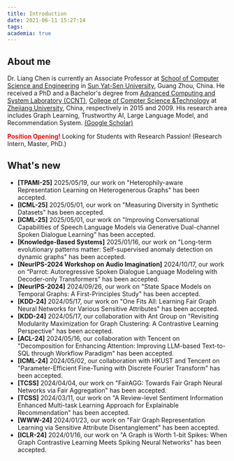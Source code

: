 ```yaml
---
title: Introduction
date: 2021-06-11 15:27:14
tags:
academia: true
---
```


## About me

Dr. Liang Chen is currently an Associate Professor at [School of Computer Science and Engineering](http://sdcs.sysu.edu.cn/) in [Sun Yat-Sen University](http://www.sysu.edu.cn/cn/index.htm), Guang Zhou, China. He received a PhD and a Bachelor's degree from [Advanced Computing and System Laboratory (CCNT)](http://ccnt.zju.edu.cn/), [College of Compter Science &Technology](http://www.cs.zju.edu.cn) at [Zhejiang University](https://www.zju.edu.cn/english/), China, respectively in 2015 and 2009. His research area includes Graph Learning, Trustworthy AI, Large Language Model, and Recommendation System. [(Google Scholar)](https://scholar.google.com/citations?user=pGZtPjcAAAAJ&hl=en)

**<font color=red>Position Opening!</font>** Looking for Students with Research Passion! (Research Intern, Master, PhD.)


## What's new
* **[TPAMI-25]** 2025/05/19, our work on "Heterophily-aware Representation Learning on Heterogenerous Graphs" has been accepted.
* **[ICML-25]** 2025/05/01, our work on "Measuring Diversity in Synthetic Datasets" has been accepted.
* **[ICML-25]** 2025/05/01, our work on "Improving Conversational Capabilities of Speech Language Models via Generative Dual-channel Spoken Dialogue Learning" has been accepted.
* **[Knowledge-Based Systems]** 2025/01/16, our work on "Long-term evolutionary patterns matter: Self-supervised anomaly detection on dynamic graphs" has been accepted.
* **[NeurIPS-2024 Workshop on Audio Imagination]** 2024/10/17, our work on “Parrot: Autoregressive Spoken Dialogue Language Modeling with Decoder-only Transformers” has been accepted.
* **[NeurIPS-2024]** 2024/09/26, our work on "State Space Models on Temporal Graphs: A First-Principles Study" has been accepted.
* **[KDD-24]** 2024/05/17, our work on "One Fits All: Learning Fair Graph Neural Networks for Various Sensitive Attributes" has been accepted.
* **[KDD-24]** 2024/05/17, our collaboration with Ant Group on "Revisiting Modularity Maximization for Graph Clustering: A Contrastive Learning Perspective" has been accepted.
* **[ACL-24]** 2024/05/16, our collaboration with Tencent on "Decomposition for Enhancing Attention: Improving LLM-based Text-to-SQL through Workflow Paradigm" has been accepted.
* **[ICML-24]** 2024/05/02, our collaboration with HKUST and Tencent on "Parameter-Efficient Fine-Tuning with Discrete Fourier Transform" has been accepted.
* **[TCSS]** 2024/04/04, our work on "FairAGG: Towards Fair Graph Neural Networks via Fair Aggregation" has been accepted.
* **[TCSS]** 2024/03/11, our work on "A Review-level Sentiment Information Enhanced Multi-task Learning Approach for Explainable Recommendation" has been accepted.
* **[WWW-24]** 2024/01/23, our work on "Fair Graph Representation Learning via Sensitive Attribute Disentanglement" has been accepted.
* **[ICLR-24]** 2024/01/16, our work on "A Graph is Worth 1-bit Spikes: When Graph Contrastive Learning Meets Spiking Neural Networks" has been accepted.
<!-- * **[WSDM-23]** 2023/10/20, Our two works on "The Devil is in the Data: Learning Fair Graph Neural Networks via Partial Knowledge Distillation" and "Rethinking and Simplifying Bootstrapped Graph Latents" have been accepted.
* **[EMNLP-23]** 2023/10/07, Our work on Sample-Relation Guided Confidence Calibration over Tabular Data has been accepted.
* **[ICDM-23]** 2023/09/03, Our work on Enhancing Graph Collaborative Filtering via Neighborhood Structure Embedding has been accepted.
* **[CollaborateCom-23]** 2023/09/03, Our two works on "Improving Code Representation Learning via Multi-view Contrastive Graph Pooling for Abstract Syntax Tree" and "Structural Adversarial Attack for Code Representation Models" have been accepted.
* **[CIKM-23]** 2023/08/06, Our two works on "Structural Augmentation Based Tail Node Representation Learning" and "Graph Universal Adversarial Defense" have been accepted.
* **[KDD-23]** 2023/05/17, Our work on Understanding Masked Graph Modeling for Graph Autoencoders has been accepted.
* **[IJCAI-LLM-23]** 2023/04/20, Our work on How Generative AI Reshapes Digital Shadow Industry has been accepted.
* **[IJCAI-23]** 2023/04/20, Our collaboration with Ant Group on Semi-Supervised Anomaly Detection has been accepted.
* **[SIGIR-23]** 2023/04/06, Our collaboration with UQ on Federated Recommender Systems has been accepted.
* **[ICDE-23]** 2023/02/17, Our work on Modelling High-Order Social Relations for Item Recommendation has been accepted.
* **[TKDE-23]** 2023/01/15, Our work on Modeling Reviews for Few-shot Recommendation and Adversarial Attack on Large Scale Graph have been accepted.
* **[AAAI-23]** 2022/11/19, Our work on the use of Spiking Neural Networks to Scale Up Dynamic Graph Representation Learning has been accepted.
* **[ICDE-23]** 2022/11/19, Our work on Federated Learning over Heterogeneous Graphs has been accepted. -->
<!-- * **[TKDE-22]** 2022/11/04, Our work on Spectral Adversarial Training for Robust Graph Neural Network has been accepted. -->

